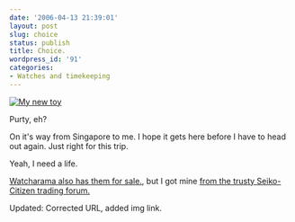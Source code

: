 ```yaml
---
date: '2006-04-13 21:39:01'
layout: post
slug: choice
status: publish
title: Choice.
wordpress_id: '91'
categories:
- Watches and timekeeping
---
```


[![My new toy](http://www.phfactor.net/pics/watches/orient2.jpg)](http://www.network54.com/Forum/170229/message/1144935428/&pp=x)

Purty, eh?

On it's way from Singapore to me. I hope it gets here before I have to head out again. Just right for this trip.

Yeah, I need a life.

[Watcharama also has them for sale.](http://www.watcharama.com/or102.htm), but I got mine [from the trusty Seiko-Citizen trading forum.](http://www.network54.com/Forum/170229/message/1144935428/&pp=x)

Updated: Corrected URL, added img link.
